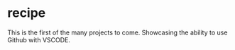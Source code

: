 # recipe

This is the first of the many projects to come.
Showcasing the ability to use Github with VSCODE.